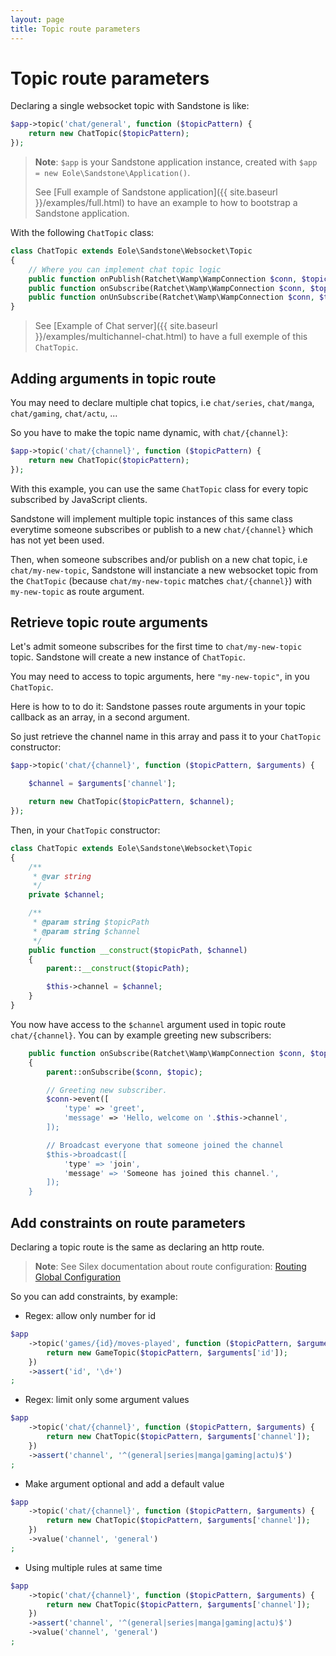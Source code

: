 ```yaml
---
layout: page
title: Topic route parameters
---
```


<h1 class="no-margin-top">Topic route parameters</h1>

Declaring a single websocket topic with Sandstone is like:

``` php
$app->topic('chat/general', function ($topicPattern) {
    return new ChatTopic($topicPattern);
});
```

> **Note**: `$app` is your Sandstone application instance,
> created with `$app = new Eole\Sandstone\Application()`.
>
> See [Full example of Sandstone application]({{ site.baseurl }}/examples/full.html)
> to have an example to how to bootstrap a Sandstone application.

With the following `ChatTopic` class:

``` php
class ChatTopic extends Eole\Sandstone\Websocket\Topic
{
    // Where you can implement chat topic logic
    public function onPublish(Ratchet\Wamp\WampConnection $conn, $topic, $event) {}
    public function onSubscribe(Ratchet\Wamp\WampConnection $conn, $topic) {}
    public function onUnSubscribe(Ratchet\Wamp\WampConnection $conn, $topic) {}
}
```

> See [Example of Chat server]({{ site.baseurl }}/examples/multichannel-chat.html)
> to have a full exemple of this `ChatTopic`.


## Adding arguments in topic route

You may need to declare multiple chat topics,
i.e `chat/series`, `chat/manga`, `chat/gaming`, `chat/actu`, ...

So you have to make the topic name dynamic, with `chat/{channel}`:

``` php
$app->topic('chat/{channel}', function ($topicPattern) {
    return new ChatTopic($topicPattern);
});
```

With this example, you can use the same `ChatTopic` class
for every topic subscribed by JavaScript clients.

Sandstone will implement multiple topic instances of this same class
everytime someone subscribes or publish to a new `chat/{channel}`
which has not yet been used.

Then, when someone subscribes and/or publish on a new chat topic,
i.e `chat/my-new-topic`, Sandstone will instanciate a new websocket topic
from the `ChatTopic` (because `chat/my-new-topic` matches `chat/{channel}`)
with `my-new-topic` as route argument.


## Retrieve topic route arguments

Let's admit someone subscribes for the first time to `chat/my-new-topic` topic.
Sandstone will create a new instance of `ChatTopic`.

You may need to access to topic arguments, here `"my-new-topic"`,
in you `ChatTopic`.

Here is how to to do it: Sandstone passes route arguments in your topic callback
as an array, in a second argument.

So just retrieve the channel name in this array and pass it to your `ChatTopic` constructor:

``` php
$app->topic('chat/{channel}', function ($topicPattern, $arguments) {

    $channel = $arguments['channel'];

    return new ChatTopic($topicPattern, $channel);
});
```

Then, in your `ChatTopic` constructor:

``` php
class ChatTopic extends Eole\Sandstone\Websocket\Topic
{
    /**
     * @var string
     */
    private $channel;

    /**
     * @param string $topicPath
     * @param string $channel
     */
    public function __construct($topicPath, $channel)
    {
        parent::__construct($topicPath);

        $this->channel = $channel;
    }
}
```

You now have access to the `$channel` argument used in topic route `chat/{channel}`.
You can by example greeting new subscribers:

``` php
    public function onSubscribe(Ratchet\Wamp\WampConnection $conn, $topic)
    {
        parent::onSubscribe($conn, $topic);

        // Greeting new subscriber.
        $conn->event([
            'type' => 'greet',
            'message' => 'Hello, welcome on '.$this->channel',
        ]);

        // Broadcast everyone that someone joined the channel
        $this->broadcast([
            'type' => 'join',
            'message' => 'Someone has joined this channel.',
        ]);
    }
```


## Add constraints on route parameters

Declaring a topic route is the same as declaring an http route.

> **Note**: See Silex documentation about route configuration:
> [Routing Global Configuration](https://silex.symfony.com/index.php/doc/2.0/usage.html#global-configuration)

So you can add constraints, by example:

- Regex: allow only number for id

``` php
$app
    ->topic('games/{id}/moves-played', function ($topicPattern, $arguments) {
        return new GameTopic($topicPattern, $arguments['id']);
    })
    ->assert('id', '\d+')
;
```

- Regex: limit only some argument values

``` php
$app
    ->topic('chat/{channel}', function ($topicPattern, $arguments) {
        return new ChatTopic($topicPattern, $arguments['channel']);
    })
    ->assert('channel', '^(general|series|manga|gaming|actu)$')
;
```

- Make argument optional and add a default value

``` php
$app
    ->topic('chat/{channel}', function ($topicPattern, $arguments) {
        return new ChatTopic($topicPattern, $arguments['channel']);
    })
    ->value('channel', 'general')
;
```

- Using multiple rules at same time

``` php
$app
    ->topic('chat/{channel}', function ($topicPattern, $arguments) {
        return new ChatTopic($topicPattern, $arguments['channel']);
    })
    ->assert('channel', '^(general|series|manga|gaming|actu)$')
    ->value('channel', 'general')
;
```
